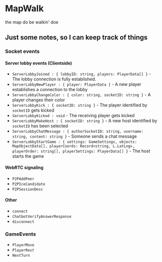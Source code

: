 # MapWalk

the map do be walkin' doe

## Just some notes, so I can keep track of things

### Socket events

#### Server lobby events (Clientside)

* `ServerLobbyJoined : { lobbyID: string, players: PlayerData[] }` - The lobby connection is fully established.
* `ServerLobbyNewPlayer : { player: PlayerData }` - A new player establishes a connection to the lobby
* `ServerLobbyChangeColor : { color: string, socketID: string }` - A player changes their color
* `ServerLobbyKick : { socketID: string }` - The player identified by `socketID` gets kicked 
* `ServerLobbyKicked : void` - The receiving player gets kicked
* `ServerLobbyMakeHost : { socketID: string }` - A new host identified by `socketID` has been selected
* `ServerLobbyChatMessage : { authorSocketID: string, username: string, content: string }` - Someone sends a chat message
* `ServerLobbyStartGame : { settings: GameSettings, objects: MapObjectData[], playerCoords: Record<string, L.LatLng>, playerOrder: string[], playerSettings: PlayerData[] }` - The host starts the game

#### WebRTC signaling

* `P2PAddPeer`
* `P2PIceCandidate`
* `P2PSessionDesc`

#### Other

* `connect`
* `ChatbotVerifyAnswerResponse`
* `disconnect`

### GameEvents

* `PlayerMove`
* `PlayerRest`
* `NextTurn`
